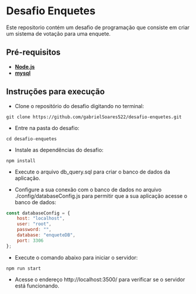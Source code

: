 # Desafio Enquetes
Este repositorio contém um desafio de programação que consiste em criar um sistema de votação para uma enquete.

## Pré-requisitos
- [**Node.js**](https://nodejs.org/en/)
- [**mysql**](https://www.mysql.com/downloads/)

## Instruções para execução
- Clone o repositório do desafio digitando no terminal:
```console
git clone https://github.com/gabrielSoares522/desafio-enquetes.git
```

- Entre na pasta do desafio:
```console
cd desafio-enquetes
```

- Instale as dependências do desafio:
```console
npm install
```

- Execute o arquivo db_query.sql para criar o banco de dados da aplicação.

- Configure a sua conexão com o banco de dados no arquivo ./config/databaseConfig.js para permitir que a sua aplicação acesse o banco de dados:
```js
const databaseConfig = {
    host: "localhost",
    user: "root",
    password: "",
    database: "enqueteDB",
    port: 3306
};
```

- Execute o comando abaixo para iniciar o servidor:
```console
npm run start
```

- Acesse o endereço http://localhost:3500/ para verificar se o servidor está funcionando.
